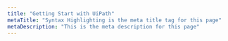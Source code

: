 ```yaml
---
title: "Getting Start with UiPath"
metaTitle: "Syntax Highlighting is the meta title tag for this page"
metaDescription: "This is the meta description for this page"
---
```


